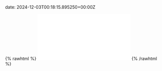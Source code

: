 date: 2024-12-03T00:18:15.895250+00:00Z


{% rawhtml %}
<embed src="./hidewall.io-http.html" type="text/html">
{% /rawhtml %}